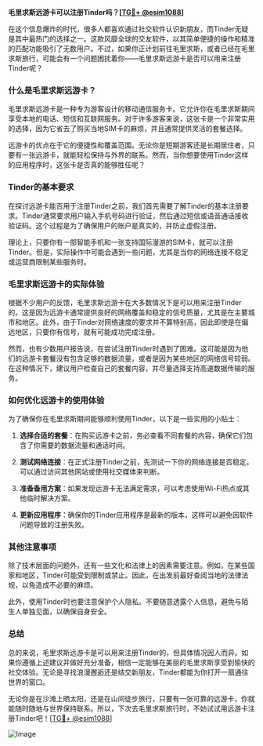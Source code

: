 **毛里求斯远游卡可以注册Tinder吗？[[TG💪+ @esim1088](https://t.me/s/esim1088)]**

在这个信息爆炸的时代，很多人都喜欢通过社交软件认识新朋友，而Tinder无疑是其中最热门的选择之一。这款风靡全球的交友软件，以其简单便捷的操作和精准的匹配功能吸引了无数用户。不过，如果你正计划前往毛里求斯，或者已经在毛里求斯旅行，可能会有一个问题困扰着你——毛里求斯远游卡是否可以用来注册Tinder呢？

### **什么是毛里求斯远游卡？**

毛里求斯远游卡是一种专为游客设计的移动通信服务卡。它允许你在毛里求斯期间享受本地的电话、短信和互联网服务。对于许多游客来说，这张卡是一个非常实用的选择，因为它省去了购买当地SIM卡的麻烦，并且通常提供灵活的套餐选择。

远游卡的优点在于它的便捷性和覆盖范围。无论你是短期游客还是长期居住者，只要有一张远游卡，就能轻松保持与外界的联系。然而，当你想要使用Tinder这样的应用程序时，这张卡是否真的能够胜任呢？

### **Tinder的基本要求**

在探讨远游卡能否用于注册Tinder之前，我们首先需要了解Tinder的基本注册要求。Tinder通常要求用户输入手机号码进行验证，然后通过短信或语音通话接收验证码。这个过程是为了确保用户的账户是真实的，并防止虚假注册。

理论上，只要你有一部智能手机和一张支持国际漫游的SIM卡，就可以注册Tinder。但是，实际操作中可能会遇到一些问题，尤其是当你的网络连接不稳定或运营商限制某些服务时。

### **毛里求斯远游卡的实际体验**

根据不少用户的反馈，毛里求斯远游卡在大多数情况下是可以用来注册Tinder的。这是因为远游卡通常提供良好的网络覆盖和稳定的信号质量，尤其是在主要城市和地区。此外，由于Tinder对网络速度的要求并不算特别高，因此即使是在偏远地区，只要你有信号，就有可能成功完成注册。

然而，也有少数用户报告说，在尝试注册Tinder时遇到了困难。这可能是因为他们的远游卡套餐没有包含足够的数据流量，或者是因为某些地区的网络信号较弱。在这种情况下，建议用户检查自己的套餐内容，并尽量选择支持高速数据传输的服务。

### **如何优化远游卡的使用体验**

为了确保你在毛里求斯期间能够顺利使用Tinder，以下是一些实用的小贴士：

1. **选择合适的套餐**：在购买远游卡之前，务必查看不同套餐的内容，确保它们包含了你需要的数据流量和通话时间。
   
2. **测试网络连接**：在正式注册Tinder之前，先测试一下你的网络连接是否稳定。可以通过访问其他网站或使用社交媒体来判断。

3. **准备备用方案**：如果发现远游卡无法满足需求，可以考虑使用Wi-Fi热点或其他临时解决方案。

4. **更新应用程序**：确保你的Tinder应用程序是最新的版本，这样可以避免因软件问题导致的注册失败。

### **其他注意事项**

除了技术层面的问题外，还有一些文化和法律上的因素需要注意。例如，在某些国家和地区，Tinder可能受到限制或禁止。因此，在出发前最好查阅当地的法律法规，以免造成不必要的麻烦。

此外，使用Tinder时也要注意保护个人隐私。不要随意透露个人信息，避免与陌生人单独见面，以确保自身安全。

### **总结**

总的来说，毛里求斯远游卡是可以用来注册Tinder的，但具体情况因人而异。如果你遵循上述建议并做好充分准备，相信一定能够在美丽的毛里求斯享受到愉快的社交体验。无论是寻找浪漫邂逅还是结交新朋友，Tinder都能为你打开一扇通往世界的窗口。

无论你是在沙滩上晒太阳，还是在山间徒步旅行，只要有一张可靠的远游卡，你就能随时随地与世界保持联系。所以，下次去毛里求斯旅行时，不妨试试用远游卡注册Tinder吧！[[TG💪+ @esim1088](https://t.me/s/esim1088)]

![Image](https://i.postimg.cc/4NQfJmqS/Snipaste-2025-05-13-00-14-12.png)